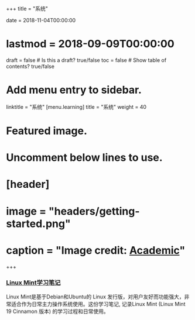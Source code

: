+++
title = "系统"

date = 2018-11-04T00:00:00
# lastmod = 2018-09-09T00:00:00

draft = false  # Is this a draft? true/false
toc = false  # Show table of contents? true/false

# Add menu entry to sidebar.
linktitle = "系统"
[menu.learning]
  title = "系统"
  weight = 40

# Featured image.
# Uncomment below lines to use.
# [header]
# image = "headers/getting-started.png"
# caption = "Image credit: [**Academic**](https://github.com/gcushen/hugo-academic/)"
+++


### [Linux Mint学习笔记](https://skyao.io/learning-linux-mint/)

Linux Mint是基于Debian和Ubuntu的 Linux 发行版，对用户友好而功能强大，非常适合作为日常主力操作系统使用。这份学习笔记, 记录Linux Mint (Linux Mint 19 Cinnamon 版本) 的学习过程和日常使用。



